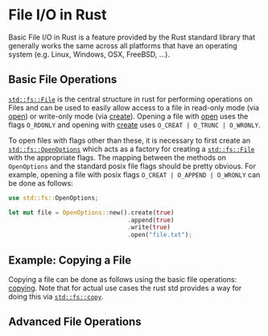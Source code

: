# File I/O in Rust

Basic File I/O in Rust is a feature provided by the Rust standard
library that generally works the same across all platforms that have
an operating system (e.g. Linux, Windows, OSX, FreeBSD, ...).

## Basic File Operations

[`std::fs::File`][file] is the central structure in rust for
performing operations on Files and can be used to easily allow access
to a file in read-only mode (via [open][file-open]) or write-only mode
(via [create][file-create]).  Opening a file with [open][file-open]
uses the flags `O_RDONLY` and opening with [create][file-create] uses
`O_CREAT | O_TRUNC | O_WRONLY`.

To open files with flags other than these, it is necessary to first
create an [`std::fs::OpenOptions`][openoptions] which acts as a factory
for creating a [`std::fs::File`][file] with the appropriate flags.
The mapping between the methods on `OpenOptions` and the standard
posix file flags should be pretty obvious.  For example, opening a
file with posix flags `O_CREAT | O_APPEND | O_WRONLY` can be done as
follows:

```rust
use std::fs::OpenOptions;

let mut file = OpenOptions::new().create(true)
                                 .append(true)
                                 .write(true)
                                 .open("file.txt");
```

[file]: https://doc.rust-lang.org/std/fs/struct.File.html
[file-open]: https://doc.rust-lang.org/std/fs/struct.File.html#method.open
[file-create]: https://doc.rust-lang.org/std/fs/struct.File.html#method.create
[openoptions]: https://doc.rust-lang.org/std/fs/struct.OpenOptions.html

## Example: Copying a File

Copying a file can be done as follows using the basic file operations:
[copying](src/filecopy.rs).  Note that for actual use cases the rust
std provides a way for doing this via [`std::fs::copy`][fscopy].

[fscopy]: https://doc.rust-lang.org/std/fs/fn.copy.html

## Advanced File Operations

